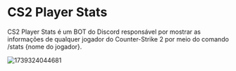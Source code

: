 # CS2 Player Stats
CS2 Player Stats é um BOT do Discord responsável por mostrar as informações de qualquer jogador do Counter-Strike 2 por meio do comando /stats {nome do jogador}.

![1739324044681](https://github.com/user-attachments/assets/280f7829-cf63-45c5-a2d2-81753336c92d)
